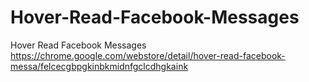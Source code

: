 # Hover-Read-Facebook-Messages
Hover Read Facebook Messages
https://chrome.google.com/webstore/detail/hover-read-facebook-messa/felcecgbpgkinbkmidnfgclcdhgkaink
